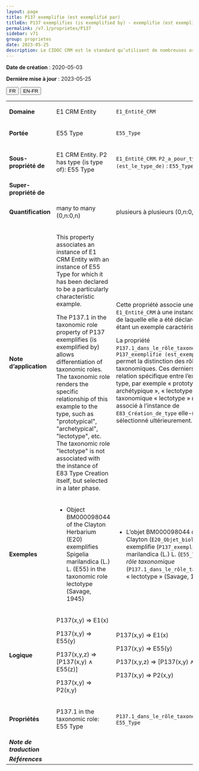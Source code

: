 ```yaml
---
layout: page
title: P137 exemplifie (est exemplifié par)
titleEn: P137 exemplifies (is exemplified by) - exemplifie (est exemplifié par)
permalink: /v7.1/proprietes/P137
sidebar: v71
group: proprietes
date: 2023-05-25
description: Le CIDOC CRM est le standard qu’utilisent de nombreuses organisations pour l’échange et l’intégration de jeux de données et de spécifications patrimoniales. Il est développé et maintenu à jour exclusivement en anglais par le CRM SIG, un sous-groupe du Conseil international des musées (ICOM). Ceci est une traduction officielle en français développée par la Traduction en français du CIDOC CRM, une initiative qui offre une version française à jour et accessible ouvertement et gratuitement du standard CIDOC CRM et en démocratise l'usage dans la communauté patrimoniale francophone. ------------ The CIDOC CRM is the standard used by many heritage organizations for the exchange and integration of museum collection datasets and specifications. It is developed and maintained exclusively in English by the CRM SIG, a subgroup of the International Council of Museums (ICOM). This is an official translation developed by the Traduction en français du CIDOC CRM, an initiative offering an open, up-to-date, and free French version of the CIDOC CRM standard, and democratizing its use in the francophone heritage community.
---
```


**Date de création** : 2020-05-03

**Dernière mise à jour** : 2023-05-25

<div class="lang-buttons">
 <button id="fr" class="activate">FR</button>
 <button id="en-fr">EN-FR</button>
</div>

<table>
<tbody>
<tr>
<td><strong>Domaine</strong></td>
<td class="en">
<p>E1 CRM Entity</p>
</td>
<td>
<p><code class="language-plaintext highlighter-rouge">E1_Entité_CRM</code></p>
</td>
</tr>
<tr>
<td><strong>Portée</strong></td>
<td class="en">
<p>E55 Type</p>
</td>
<td>
<p><code class="language-plaintext highlighter-rouge">E55_Type</code></p>
</td>
</tr>
<tr>
<td><strong>Sous-propriété de</strong></td>
<td class="en">
<p>E1 CRM Entity. P2 has type (is type of): E55 Type</p>
</td>
<td>
<p><code class="language-plaintext highlighter-rouge">E1_Entité_CRM</code>. <code class="language-plaintext highlighter-rouge">P2_a_pour_type (est_le_type_de)</code> : <code class="language-plaintext highlighter-rouge">E55_Type</code></p>
</td>
</tr>
<tr>
<td><strong>Super-propriété de</strong></td>
<td class="en">
</td>
<td>
</td>
</tr>
<tr>
<td><strong>Quantification</strong></td>
<td class="en">
<p>many to many (0,n:0,n)</p>
</td>
<td>
<p>plusieurs à plusieurs (0,n:0,n)</p>
</td>
</tr>
<tr>
<td><strong>Note d’application</strong></td>
<td class="en">
<p>This property associates an instance of E1 CRM Entity with an instance of E55 Type for which it has been declared to be a particularly characteristic example.</p>
<p>The P137.1 in the taxonomic role property of P137 exemplifies (is exemplified by) allows differentiation of taxonomic roles. The taxonomic role renders the specific relationship of this example to the type, such as "prototypical", "archetypical", "lectotype", etc. The taxonomic role "lectotype" is not associated with the instance of E83 Type Creation itself, but selected in a later phase.</p>
</td>
<td>
<p>Cette propriété associe une instance de <code class="language-plaintext highlighter-rouge">E1_Entité_CRM</code> à une instance de <code class="language-plaintext highlighter-rouge">E55_Type</code> de laquelle elle a été déclarée comme étant un exemple caractéristique.</p>
<p>La propriété <code class="language-plaintext highlighter-rouge">P137.1_dans_le_rôle_taxonomique_de</code> de <code class="language-plaintext highlighter-rouge">P137_exemplifie (est_exemplifié_par)</code> permet la distinction des rôles taxonomiques. Ces derniers présentent la relation spécifique entre l’exemplaire et le type, par exemple « prototypique », « archétypique », « lectotype », etc. Le rôle taxonomique « lectotype » n’est pas associé à l’instance de <code class="language-plaintext highlighter-rouge">E83_Création_de_type</code> elle-même, mais sélectionné ultérieurement.</p>
</td>
</tr>
<tr>
<td><strong>Exemples</strong></td>
<td class="en">
<ul>
<li><p>Object BM000098044 of the Clayton Herbarium (E20) exemplifies Spigelia marilandica (L.) L. (E55) in the taxonomic role lectotype (Savage, 1945)</p>
</li>
</ul>
</td>
<td>
<ul>
<li><p>L’objet BM000098044 de l’Herbier Clayton (<code class="language-plaintext highlighter-rouge">E20_Objet_biologique</code>) exemplifie (<code class="language-plaintext highlighter-rouge">P137_exemplifie</code>) Spigelia marilandica (L.) L. (<code class="language-plaintext highlighter-rouge">E55_Type</code>) <em>dans le rôle taxonomique</em> (<code class="language-plaintext highlighter-rouge">P137.1_dans_le_rôle_taxonomique_de</code>) « lectotype » (Savage, 1945)</p>
</li>
</ul>
</td>
</tr>
<tr>
<td><strong>Logique</strong></td>
<td class="en">
<p>P137(x,y) ⇒ E1(x)</p>
<p>P137(x,y) ⇒ E55(y)</p>
<p>P137(x,y,z) ⇒ [P137(x,y) ∧ E55(z)]</p>
<p>P137(x,y) ⇒ P2(x,y)</p>
</td>
<td>
<p>P137(x,y) ⇒ E1(x)</p>
<p>P137(x,y) ⇒ E55(y)</p>
<p>P137(x,y,z) ⇒ [P137(x,y) ∧ E55(z)]</p>
<p>P137(x,y) ⇒ P2(x,y)</p>
</td>
</tr>
<tr>
<td><strong>Propriétés</strong></td>
<td class="en">
<p>P137.1 in the taxonomic role: E55 Type</p>
</td>
<td>
<p><code class="language-plaintext highlighter-rouge">P137.1_dans_le_rôle_taxonomique_de</code> : <code class="language-plaintext highlighter-rouge">E55_Type</code></p>
</td>
</tr>
<tr>
<td><strong><em>Note de traduction</em></strong></td>
<td colspan="2">
</td>
</tr>
<tr>
<td><strong><em>Références</em></strong></td>
<td colspan="2">
</td>
</tr>
</tbody>
</table>
